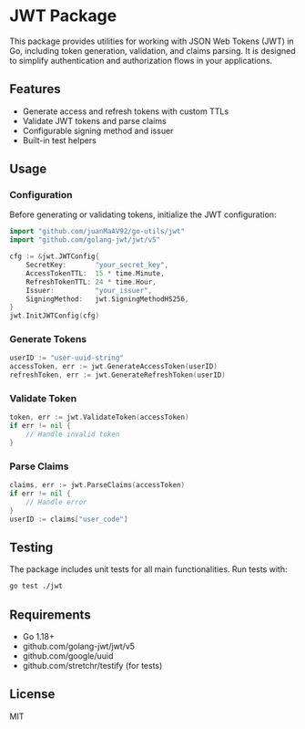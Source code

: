 # JWT Package

This package provides utilities for working with JSON Web Tokens (JWT) in Go, including token generation, validation, and claims parsing. It is designed to simplify authentication and authorization flows in your applications.

## Features

- Generate access and refresh tokens with custom TTLs
- Validate JWT tokens and parse claims
- Configurable signing method and issuer
- Built-in test helpers

## Usage

### Configuration

Before generating or validating tokens, initialize the JWT configuration:

```go
import "github.com/juanMaAV92/go-utils/jwt"
import "github.com/golang-jwt/jwt/v5"

cfg := &jwt.JWTConfig{
    SecretKey:       "your_secret_key",
    AccessTokenTTL:  15 * time.Minute,
    RefreshTokenTTL: 24 * time.Hour,
    Issuer:          "your_issuer",
    SigningMethod:   jwt.SigningMethodHS256,
}
jwt.InitJWTConfig(cfg)
```

### Generate Tokens

```go
userID := "user-uuid-string"
accessToken, err := jwt.GenerateAccessToken(userID)
refreshToken, err := jwt.GenerateRefreshToken(userID)
```

### Validate Token

```go
token, err := jwt.ValidateToken(accessToken)
if err != nil {
    // Handle invalid token
}
```

### Parse Claims

```go
claims, err := jwt.ParseClaims(accessToken)
if err != nil {
    // Handle error
}
userID := claims["user_code"]
```

## Testing

The package includes unit tests for all main functionalities. Run tests with:

```bash
go test ./jwt
```

## Requirements
- Go 1.18+
- github.com/golang-jwt/jwt/v5
- github.com/google/uuid
- github.com/stretchr/testify (for tests)

## License
MIT
